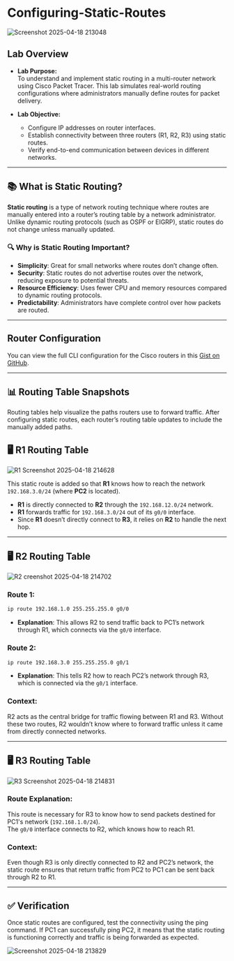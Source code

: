 # Configuring-Static-Routes

![Screenshot 2025-04-18 213048](https://github.com/user-attachments/assets/3d23f7ed-cb46-4da5-9803-e877fe6a6f13)

## Lab Overview
- **Lab Purpose:**  
  To understand and implement static routing in a multi-router network using Cisco Packet Tracer. This lab simulates real-world routing configurations where administrators manually define routes for packet delivery.

- **Lab Objective:**  
  - Configure IP addresses on router interfaces.  
  - Establish connectivity between three routers (R1, R2, R3) using static routes.  
  - Verify end-to-end communication between devices in different networks.  

---

## 📚 What is Static Routing?

**Static routing** is a type of network routing technique where routes are manually entered into a router’s routing table by a network administrator. Unlike dynamic routing protocols (such as OSPF or EIGRP), static routes do not change unless manually updated.

### 🔍 Why is Static Routing Important?

- **Simplicity**: Great for small networks where routes don’t change often.
- **Security**: Static routes do not advertise routes over the network, reducing exposure to potential threats.
- **Resource Efficiency**: Uses fewer CPU and memory resources compared to dynamic routing protocols.
- **Predictability**: Administrators have complete control over how packets are routed.

-----

## Router Configuration
You can view the full CLI configuration for the Cisco routers in this [Gist on GitHub](https://gist.github.com/cybererik/671312dbf8936f64d9468071aa3612da).

---
## 📊 Routing Table Snapshots
Routing tables help visualize the paths routers use to forward traffic. After configuring static routes, each router’s routing table updates to include the manually added paths.


## 🖥️ R1 Routing Table

![R1 Screenshot 2025-04-18 214628](https://github.com/user-attachments/assets/572b28b1-913f-4621-b66e-b1f055958e0e)

This static route is added so that **R1** knows how to reach the network `192.168.3.0/24` (where **PC2** is located).
- **R1** is directly connected to **R2** through the `192.168.12.0/24` network.
- **R1** forwards traffic for `192.168.3.0/24` out of its `g0/0` interface.
- Since **R1** doesn’t directly connect to **R3**, it relies on **R2** to handle the next hop.

---

## 🖥️ R2 Routing Table

![R2 creenshot 2025-04-18 214702](https://github.com/user-attachments/assets/dbcf2477-e3fa-4f6f-b45c-7de9b4bf3110)

### Route 1:
```bash
ip route 192.168.1.0 255.255.255.0 g0/0
```
- **Explanation**: This allows R2 to send traffic back to PC1’s network through R1, which connects via the `g0/0` interface.

### Route 2:
```bash
ip route 192.168.3.0 255.255.255.0 g0/1
```
- **Explanation**: This tells R2 how to reach PC2’s network through R3, which is connected via the `g0/1` interface.

### Context:
R2 acts as the central bridge for traffic flowing between R1 and R3. Without these two routes, R2 wouldn’t know where to forward traffic unless it came from directly connected networks.

---

## 🖥️ R3 Routing Table

![R3 Screenshot 2025-04-18 214831](https://github.com/user-attachments/assets/c78d4a2f-14d9-4d28-bdb3-7143726558a4)

### Route Explanation:
This route is necessary for R3 to know how to send packets destined for PC1's network (`192.168.1.0/24`).  
The `g0/0` interface connects to R2, which knows how to reach R1.

### Context:
Even though R3 is only directly connected to R2 and PC2’s network, the static route ensures that return traffic from PC2 to PC1 can be sent back through R2 to R1.

------

## ✅ Verification
Once static routes are configured, test the connectivity using the ping command. If PC1 can successfully ping PC2, it means that the static routing is functioning correctly and traffic is being forwarded as expected.

![Screenshot 2025-04-18 213829](https://github.com/user-attachments/assets/14a628ed-cca0-4486-a23e-a41db820d1e3)
